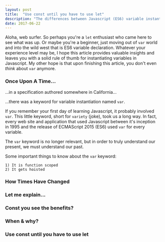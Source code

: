 ```yaml
---
layout: post
title:  "Use const until you have to use let"
description: "The differences between Javascript (ES6) variable instantiation keywords -- const and let -- and when to use them."
date: 2017-06-22
---
```

Aloha, web surfer. So perhaps you're a `let` enthusiast who came here to see what was up. Or maybe you're a beginner, just moving out of `var` world and into the wild west that is ES6 variable declaration. Whatever your experience level may be, I hope this article provides valuable insights and leaves you with a solid rule of thumb for instantiating variables in Javascript. <!--Also, I think it's worth mentioning that throughout this article I will be using "Javascript" in lieu of the more specific "ES6" because in June 2017, I'd like to believe that the language features introduced in ES6 can now be thought of as just part of Javascript rather than some "other" language.--> My other hope is that upon finishing this article, you don't even *think* about `var` anymore. 

### Once Upon A Time...
...in a specification authored somewhere in California...

...there was a keyword for variable instantiation named `var`. 

If you remember your first day of learning Javascript, it probably involved `var`. This little keyword, short for `variety` (joke), took us a long way. In fact, every web site and application that used Javascript between it's inception in 1995 and the release of ECMAScript 2015 (ES6) used `var` for every variable. 

The `var` keyword is no longer relevant, but in order to truly understand our present, we must understand our past.

Some important things to know about the `var` keyword: 
```
1) It is function scoped
2) It gets hoisted
```

### How Times Have Changed

### Let me explain...

### Const you see the benefits?

### When & why?

### Use const until you have to use let


<!--
OUTLINE:
[] what we had before: var
[] what we have now: const and let
[] details of let
[] details of const
[] when to use const
[] when to use let
[] conclusion (use const until you have to use let, never use var)
-->

